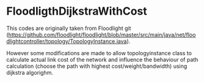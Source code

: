# FloodligthDijkstraWithCost
This codes are originally taken from Floodlight git (https://github.com/floodlight/floodlight/blob/master/src/main/java/net/floodlightcontroller/topology/TopologyInstance.java). 

However some modifications are made to allow topologyinstance class to calculate actual link cost of the network and influence the behaviour of path calculation (choose the path with highest cost/weight/bandwidth) using dijkstra algorighm.

